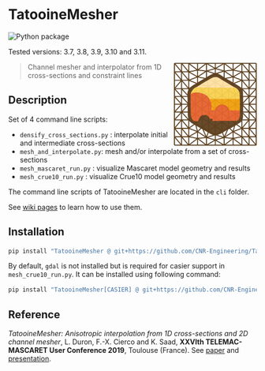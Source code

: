 # TatooineMesher

![Python package](https://github.com/CNR-Engineering/TatooineMesher/workflows/Python%20package/badge.svg)

Tested versions: 3.7, 3.8, 3.9, 3.10 and 3.11.

<img style="float: right" src="https://github.com/CNR-Engineering/TatooineMesher/raw/master/media/logo_tatooinemesher_256px.png" width="168px" />

> Channel mesher and interpolator from 1D cross-sections and constraint lines

## Description

Set of 4 command line scripts:

* `densify_cross_sections.py` : interpolate initial and intermediate cross-sections
* `mesh_and_interpolate.py`: mesh and/or interpolate from a set of cross-sections
* `mesh_mascaret_run.py` : visualize Mascaret model geometry and results
* `mesh_crue10_run.py` : visualize Crue10 model geometry and results

The command line scripts of TatooineMesher are located in the `cli` folder.

See [wiki pages](https://github.com/CNR-Engineering/TatooineMesher/wiki) to learn how to use them.

## Installation

```bash
pip install "TatooineMesher @ git+https://github.com/CNR-Engineering/TatooineMesher@master"
```

By default, `gdal` is not installed but is required for casier support in `mesh_crue10_run.py`. It can be installed using following command:

```bash
pip install "TatooineMesher[CASIER] @ git+https://github.com/CNR-Engineering/TatooineMesher@master"
```

## Reference

_TatooineMesher: Anisotropic interpolation from 1D cross-sections and 2D channel mesher_, L. Duron, F.-X. Cierco and K. Saad, **XXVIth TELEMAC-MASCARET User Conference 2019**, Toulouse (France). See [paper](https://github.com/CNR-Engineering/TatooineMesher/raw/master/media/publi/article/TUC2019_paper_Duron-et-al_TatooineMesher.pdf) and [presentation](https://github.com/CNR-Engineering/TatooineMesher/raw/master/media/publi/presentation/TUC2019_slides_Duron-et-al_TatooineMesher.pdf).
